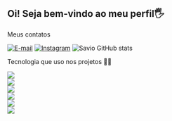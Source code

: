  <h2>Oi! Seja bem-vindo ao meu perfil🖐️</h2>
 <p>Meus contatos</p>
 
 [![E-mail ](https://img.shields.io/badge/Gmail-D14836?style=for-the-badge&logo=gmail&logoColor=white)](mailto:dev.saviols@gmail.com)  [![Instagram ](https://img.shields.io/badge/Instagram-E4405F?style=for-the-badge&logo=instagram&logoColor=white)](https://www.instagram.com/saviols_?igsh=Mmp4NmNtZGd1YTEw) 
 ![Savio GitHub stats](https://github-readme-stats.vercel.app/api?username=Saviolss&show_icons=true&theme=onedark)
 <p>Tecnologia que uso nos projetos 🧑‍💻</p>
<div style="display:inline_block">
<img aling="center" src="https://img.shields.io/badge/HTML5-E34F26?style=for-the-badge&logo=html5&logoColor=white">
 </div> <div style="display:inline_block">
<img aling="center" src="https://img.shields.io/badge/CSS3-1572B6?style=for-the-badge&logo=css3&logoColor=white">
 </div> <div style="display:inline_block">
<img aling="center" src="https://img.shields.io/badge/JavaScript-F7DF1E?style=for-the-badge&logo=javascript&logoColor=black">
 </div> <div style="display:inline_block">
<img aling="center" src="https://img.shields.io/badge/Angular-DD0031?style=for-the-badge&logo=angular&logoColor=white">
 </div> <div style="display:inline_block">
<img aling="center" src="https://img.shields.io/badge/TypeScript-007ACC?style=for-the-badge&logo=typescript&logoColor=white">
 </div>   <div style="display:inline_block">
<img aling="center" src="https://img.shields.io/badge/React-20232A?style=for-the-badge&logo=react&logoColor=61DAFB">
 </div>
